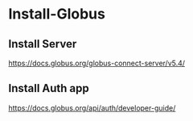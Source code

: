 # Install-Globus

## Install Server

https://docs.globus.org/globus-connect-server/v5.4/

## Install Auth app

https://docs.globus.org/api/auth/developer-guide/